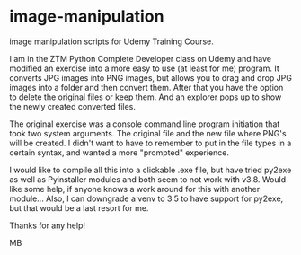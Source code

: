 # image-manipulation
image manipulation scripts for Udemy Training Course.


I am in the ZTM Python Complete Developer class on Udemy and have modified an exercise into a more easy to use (at least for me) program. It converts JPG images into PNG images, but allows you to drag and drop JPG images into a folder and then convert them. After that you have the option to delete the original files or keep them. And an explorer pops up to show the newly created converted files.

The original exercise was a console command line program initiation that took two system arguments. The original file and the new file where PNG's will be created. I didn't want to have to remember to put in the file types in a certain syntax, and wanted a more "prompted" experience.

I would like to compile all this into a clickable .exe file, but have tried py2exe as well as Pyinstaller modules and both seem to not work with v3.8. Would like some help, if anyone knows a work around for this with another module... Also, I can downgrade a venv to 3.5 to have support for py2exe, but that would be a last resort for me. 

Thanks for any help!



MB
